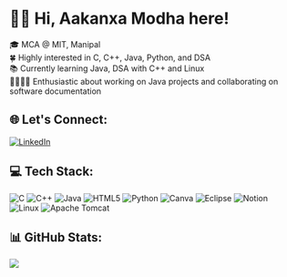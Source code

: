 # 👋🏻 Hi, Aakanxa Modha here!
🎓 MCA @ MIT, Manipal<br>
🍀 Highly interested in C, C++, Java, Python, and DSA<br>
📚 Currently learning Java, DSA with C++ and Linux<br>
🫱🏻‍🫲🏻 Enthusiastic about working on Java projects and collaborating on software documentation<br>


## 🌐 Let's Connect:
[![LinkedIn](https://img.shields.io/badge/LinkedIn-%230077B5.svg?logo=linkedin&logoColor=white)](https://www.linkedin.com/in/aakanxamodha/) 

## 💻 Tech Stack:
![C](https://img.shields.io/badge/c-%2300599C.svg?style=for-the-badge&logo=c&logoColor=white)
![C++](https://img.shields.io/badge/c++-%2300599C.svg?style=for-the-badge&logo=c%2B%2B&logoColor=white)
![Java](https://img.shields.io/badge/java-%23ED8B00.svg?style=for-the-badge&logo=openjdk&logoColor=white)
![HTML5](https://img.shields.io/badge/html5-%23E34F26.svg?style=for-the-badge&logo=html5&logoColor=white)
![Python](https://img.shields.io/badge/python-3670A0?style=for-the-badge&logo=python&logoColor=ffdd54)
![Canva](https://img.shields.io/badge/Canva-%2300C4CC.svg?style=for-the-badge&logo=Canva&logoColor=white)
![Eclipse](https://img.shields.io/badge/Eclipse-FE7A16.svg?style=for-the-badge&logo=Eclipse&logoColor=white)
![Notion](https://img.shields.io/badge/Notion-%23000000.svg?style=for-the-badge&logo=notion&logoColor=white)
![Linux](https://img.shields.io/badge/Linux-FCC624?style=for-the-badge&logo=linux&logoColor=black)
![Apache Tomcat](https://img.shields.io/badge/apache%20tomcat-%23F8DC75.svg?style=for-the-badge&logo=apache-tomcat&logoColor=black)

## 📊 GitHub Stats:
![](https://github-readme-stats.vercel.app/api/top-langs/?username=aakanxamodha&theme=blue-green&hide_border=false&include_all_commits=false&count_private=false&layout=compact)

<!-- Proudly created with GPRM ( https://gprm.itsvg.in ) -->
